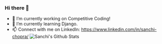 ### Hi there 👋

<!--
**SanchiChopra/SanchiChopra** is a ✨ _special_ ✨ repository because its `README.md` (this file) appears on your GitHub profile.
-->

- 🔭 I’m currently working on Competitive Coding!
- 🌱 I’m currently learning Django.
- 📫 Connect with me on LinkedIn: https://www.linkedin.com/in/sanchi-chopra/
![Sanchi's Github Stats](https://github-readme-stats.vercel.app/api?username=SanchiChopra&count_private=true&show_icons=true&theme=radical)
